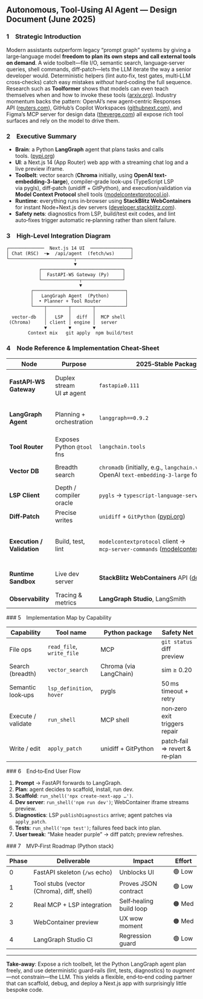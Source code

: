 ## Autonomous, Tool‑Using AI Agent — Design Document (June 2025)

### 1 Strategic Introduction

Modern assistants outperform legacy “prompt graph” systems by giving a large‑language model **freedom to plan its own steps and call external tools on demand**.  A wide toolbelt—file I/O, semantic search, language‑server queries, shell commands, diff‑patch—lets the LLM iterate the way a senior developer would.  Deterministic helpers (lint auto‑fix, test gates, multi‑LLM cross‑checks) catch easy mistakes *without* hard‑coding the full sequence.  Research such as **Toolformer** shows that models can even teach themselves when and how to invoke these tools ([arxiv.org](https://arxiv.org/abs/2302.04761)).  Industry momentum backs the pattern: OpenAI’s new agent‑centric Responses API ([reuters.com](https://www.reuters.com/technology/artificial-intelligence/openai-launches-new-developer-tools-chinese-ai-startups-gain-ground-2025-03-11/)), GitHub’s Copilot Workspaces ([githubnext.com](https://githubnext.com/projects/copilot-workspace)), and Figma’s MCP server for design data ([theverge.com](https://www.theverge.com/news/679439/figma-dev-mode-mcp-server-beta-release)) all expose rich tool surfaces and rely on the model to drive them.

### 2 Executive Summary

* **Brain**: a Python **LangGraph** agent that plans tasks and calls tools. ([pypi.org](https://pypi.org/project/langgraph/))
* **UI**: a Next.js 14 (App Router) web app with a streaming chat log and a live preview iframe.
* **Toolbelt**: vector search (**Chroma** initially, using **OpenAI text-embedding-3-large**), compiler‑grade look‑ups (TypeScript LSP via pygls), diff‑patch (unidiff + GitPython), and execution/validation via **Model Context Protocol** shell tools ([modelcontextprotocol.io](https://modelcontextprotocol.io/docs/concepts/tools)).
* **Runtime**: everything runs in‑browser using **StackBlitz WebContainers** for instant Node+Next.js dev servers ([developer.stackblitz.com](https://developer.stackblitz.com/platform/api/webcontainer-api)).
* **Safety nets**: diagnostics from LSP, build/test exit codes, and lint auto‑fixes trigger automatic re‑planning rather than silent failure.

### 3 High‑Level Integration Diagram

```
┌─────────────  Next.js 14 UI  ───────────────┐
│ Chat (RSC)  ─▶  /api/agent  (fetch/ws)      │
└────────────────────────┬────────────────────┘
                         ▼
            ┌──────────────────────────────┐
            │  FastAPI‑WS Gateway (Py)     │
            └──────────────┬───────────────┘
                           ▼
         ┌──────────────────────────────────┐
         │   LangGraph Agent  (Python)      │
         │  • Planner + Tool Router         │
         └────┬────────┬────────┬───────────┘
              │        │        │
  vector‑db   │   LSP  │  diff  │  MCP shell
 (Chroma)     │ client │ engine │  server
              ▼        ▼        ▼
        Context mix   git apply  npm build/test
```

### 4 Node Reference & Implementation Cheat‑Sheet

| Node                       | Purpose                    | 2025‑Stable Package / Service                                                                                                                                 | Notes                                                                                                |
| -------------------------- | -------------------------- | ------------------------------------------------------------------------------------------------------------------------------------------------------------- | ---------------------------------------------------------------------------------------------------- |
| **FastAPI‑WS Gateway**     | Duplex stream UI ⇄ agent   | `fastapi≥0.111`                                                                                                                                               | Streams JSON tokens to the browser.                                                                  |
| **LangGraph Agent**        | Planning + orchestration   | `langgraph==0.9.2`                                                                                                                                            | Observer pushes every LLM token to WS.                                                               |
| **Tool Router**            | Exposes Python `@tool` fns | `langchain.tools`                                                                                                                                             | All tools in `tools/` folder.                                                                        |
| **Vector DB**              | Breadth search             | `chromadb` (initially, e.g., `langchain.vectorstores.Chroma`); OpenAI `text-embedding-3-large` for embeddings.                                                | Easy swap to `qdrant‑client` later.                                                                  |
| **LSP Client**             | Depth / compiler oracle    | `pygls` → `typescript‑language‑server` ([github.com](https://github.com/openlawlibrary/pygls))                                                                 | One server per workspace.                                                                            |
| **Diff‑Patch**             | Precise writes             | `unidiff` + `GitPython` ([pypi.org](https://pypi.org/project/unidiff/))                                                                                        | Abort on patch failure.                                                                              |
| **Execution / Validation** | Build, test, lint          | `modelcontextprotocol` client → `mcp‑server‑commands` ([modelcontextprotocol.io](https://modelcontextprotocol.io/docs/concepts/tools))                         | Same schema adopted by Figma, VS Code, Claude, etc.                                                  |
| **Runtime Sandbox**        | Live dev server            | **StackBlitz WebContainers** API ([developer.stackblitz.com](https://developer.stackblitz.com/platform/api/webcontainer-api))                                  | Port‑forward 3000 → iframe.                                                                        |
| **Observability**          | Tracing & metrics          | **LangGraph Studio**, LangSmith                                                                                                                               | CI regression guard.                                                                                 |

\### 5 Implementation Map by Capability

| Capability         | Tool name                 | Python package        | Safety Net                    |
| ------------------ | ------------------------- | --------------------- | ----------------------------- |
| File ops           | `read_file`, `write_file` | MCP                   | `git status` diff preview     |
| Search (breadth)   | `vector_search`           | Chroma (via LangChain) | sim ≥ 0.20                    |
| Semantic look‑ups  | `lsp_definition`, `hover` | pygls                 | 50 ms timeout + retry         |
| Execute / validate | `run_shell`               | MCP shell             | non‑zero exit triggers repair |
| Write / edit       | `apply_patch`             | unidiff + GitPython   | patch‑fail ⇒ revert & re‑plan |

\### 6 End‑to‑End User Flow

1. **Prompt** → FastAPI forwards to LangGraph.
2. **Plan**: agent decides to scaffold, install, run dev.
3. **Scaffold**: `run_shell('npx create-next-app …')`.
4. **Dev server**: `run_shell('npm run dev')`; WebContainer iframe streams preview.
5. **Diagnostics**: LSP `publishDiagnostics` arrive; agent patches via `apply_patch`.
6. **Tests**: `run_shell('npm test')`; failures feed back into plan.
7. **User tweak**: “Make header purple” → diff patch; preview refreshes.

\### 7 MVP‑First Roadmap (Python stack)

| Phase | Deliverable                      | Impact                  | Effort |
| ----- | -------------------------------- | ----------------------- | ------ |
| 0     | FastAPI skeleton (`/ws` echo)    | Unblocks UI             | 🟢 Low |
| 1     | Tool stubs (vector (Chroma), diff, shell) | Proves JSON contract    | 🟢 Low |
| 2     | Real MCP + LSP integration       | Self‑healing build loop | 🟠 Med |
| 3     | WebContainer preview             | UX wow moment           | 🟠 Med |
| 4     | LangGraph Studio CI              | Regression guard        | 🟢 Low |

---

**Take‑away**: Expose a rich toolbelt, let the Python LangGraph agent plan freely, and use deterministic guard‑rails (lint, tests, diagnostics) to *augment*—not constrain—the LLM.  This yields a flexible, end‑to‑end coding partner that can scaffold, debug, and deploy a Next.js app with surprisingly little bespoke code.